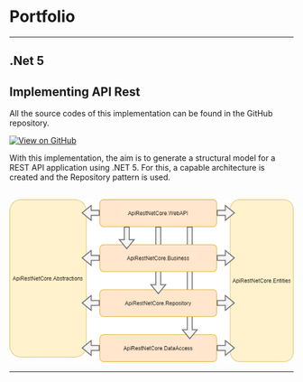 # Portfolio
---

## .Net 5 

## Implementing API Rest

All the source codes of this implementation can be found in the GitHub repository.

[![View on GitHub](https://img.shields.io/badge/GitHub-View_on_GitHub-blue?logo=GitHub)](https://github.com/jmcorbera/ApiRestNetCore.git)

With this implementation, the aim is to generate a structural model for a REST API application using .NET 5. For this, a capable architecture is created and the Repository pattern is used.

<br><img src="images/Layered Architecture.png?raw=true"/><br>

---
<!-- Remove above link if you don't want to attibute -->
